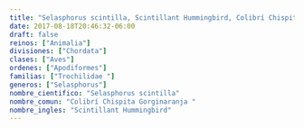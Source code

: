 ```yaml
---
title: "Selasphorus scintilla, Scintillant Hummingbird, Colibrí Chispita Gorginaranja "
date: 2017-08-18T20:46:32-06:00
draft: false
reinos: ["Animalia"]
divisiones: ["Chordata"]
clases: ["Aves"]
ordenes: ["Apodiformes"]
familias: ["Trochilidae "]
generos: ["Selasphorus"]
nombre_cientifico: "Selasphorus scintilla"
nombre_comun: "Colibrí Chispita Gorginaranja "
nombre_ingles: "Scintillant Hummingbird"
---
```

